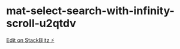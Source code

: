 # mat-select-search-with-infinity-scroll-u2qtdv

[Edit on StackBlitz ⚡️](https://stackblitz.com/edit/mat-select-search-with-infinity-scroll-u2qtdv)